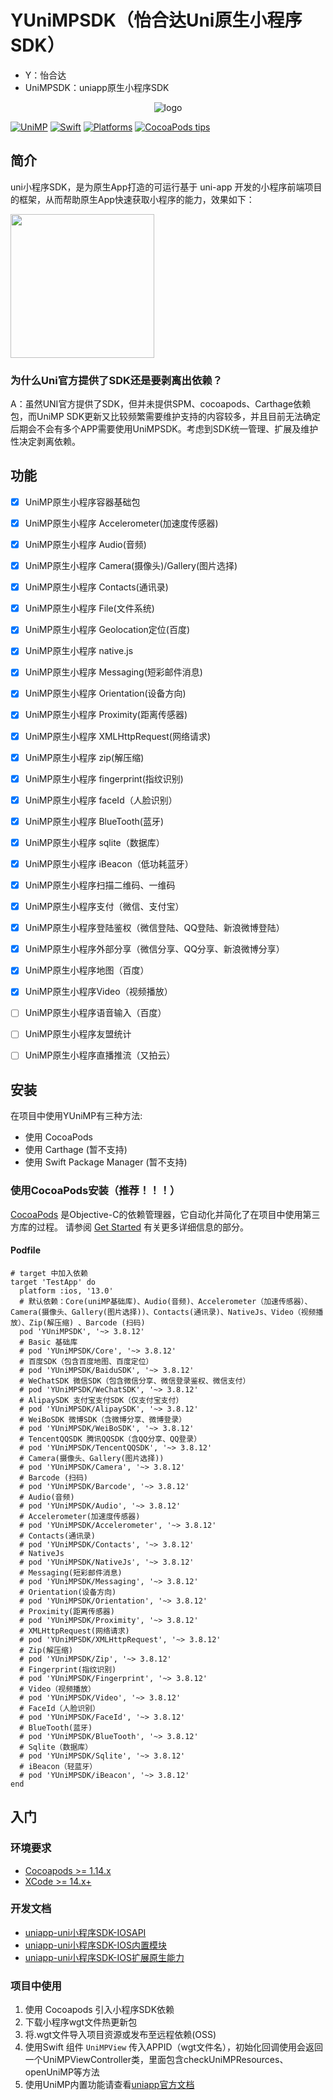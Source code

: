 # YUniMPSDK（怡合达Uni原生小程序SDK）

- Y：怡合达
- UniMPSDK：uniapp原生小程序SDK

<p align="center" >
  <img src="https://yhd-fe-monitor.oss-cn-shenzhen.aliyuncs.com/static/images/code.png" title="logo" float=left>
</p>

[![UniMP](https://img.shields.io/badge/UniMPSDK-3.96-forestgreen?style=flat-square)](https://nativesupport.dcloud.net.cn/README)
[![Swift](https://img.shields.io/badge/Swift-5.7-orange?style=flat-square)](https://img.shields.io/badge/Swift-5.8-Orange?style=flat-square)
[![Platforms](https://img.shields.io/badge/Platforms-iOS12+-yellowgreen?style=flat-square)](https://img.shields.io/badge/Platforms-iOS12+-Green?style=flat-square)
[![CocoaPods tips](https://img.shields.io/badge/CocoaPods-Tips-4BC51D.svg?style=flat)](https://cocoapods.org/)
<!-- [![Carthage Compatible](https://img.shields.io/badge/Carthage-compatible-4BC51D.svg?style=flat-square)](https://github.com/Carthage/Carthage) -->
<!-- [![Swift Package Manager](https://img.shields.io/badge/Swift_Package_Manager-compatible-orange?style=flat-square)](https://img.shields.io/badge/Swift_Package_Manager-compatible-orange?style=flat-square) -->

## 简介

uni小程序SDK，是为原生App打造的可运行基于 uni-app 开发的小程序前端项目的框架，从而帮助原生App快速获取小程序的能力，效果如下：

<img src="https://ask.dcloud.net.cn/uploads/article/20200208/17968bd5afe1e15f1b0b4965a194726f.gif" width=230>

### 为什么Uni官方提供了SDK还是要剥离出依赖？

A：虽然UNI官方提供了SDK，但并未提供SPM、cocoapods、Carthage依赖包，而UniMP SDK更新又比较频繁需要维护支持的内容较多，并且目前无法确定后期会不会有多个APP需要使用UniMPSDK。考虑到SDK统一管理、扩展及维护性决定剥离依赖。

## 功能

<!-- &#x2705; ✅ -->
<!-- &#x274E; ❎ -->

- [x] UniMP原生小程序容器基础包
- [x] UniMP原生小程序 Accelerometer(加速度传感器)
- [x] UniMP原生小程序 Audio(音频)
- [x] UniMP原生小程序 Camera(摄像头)/Gallery(图片选择)
- [x] UniMP原生小程序 Contacts(通讯录)    
- [x] UniMP原生小程序 File(文件系统)    
- [x] UniMP原生小程序 Geolocation定位(百度)
- [x] UniMP原生小程序 native.js 
- [x] UniMP原生小程序 Messaging(短彩邮件消息)
- [x] UniMP原生小程序 Orientation(设备方向)    
- [x] UniMP原生小程序 Proximity(距离传感器)    
- [x] UniMP原生小程序 XMLHttpRequest(网络请求)    
- [x] UniMP原生小程序 zip(解压缩)  
- [x] UniMP原生小程序 fingerprint(指纹识别)    
- [x] UniMP原生小程序 faceId（人脸识别）      
- [x] UniMP原生小程序 BlueTooth(蓝牙)          
- [x] UniMP原生小程序 sqlite（数据库）            
- [x] UniMP原生小程序 iBeacon（低功耗蓝牙）            
- [x] UniMP原生小程序扫描二维码、一维码
- [x] UniMP原生小程序支付（微信、支付宝）
- [x] UniMP原生小程序登陆鉴权（微信登陆、QQ登陆、新浪微博登陆）
- [x] UniMP原生小程序外部分享（微信分享、QQ分享、新浪微博分享）
- [x] UniMP原生小程序地图（百度）
- [x] UniMP原生小程序Video（视频播放）
- [ ] UniMP原生小程序语音输入（百度）
- [ ] UniMP原生小程序友盟统计
- [ ] UniMP原生小程序直播推流（又拍云）


## 安装

在项目中使用YUniMP有三种方法:
- 使用 CocoaPods
- 使用 Carthage (暂不支持)
- 使用 Swift Package Manager (暂不支持)

<!-- 注意：因UniMP官方SDK使用资源文件未进行处理 Carthage、Swift Package Manager 暂不支持，但仍然存在临时方案：如强制使用 Carthage、Swift Package Manager 需将拉下来的包里的静态资源文件手动复制到工程中！-->

### 使用CocoaPods安装（推荐！！！）

[CocoaPods](http://cocoapods.org/) 是Objective-C的依赖管理器，它自动化并简化了在项目中使用第三方库的过程。 请参阅 [Get Started](http://cocoapods.org/#get_started) 有关更多详细信息的部分。

#### Podfile
<!-- # 指定私有源 -->
<!-- source 'http://10.11.0.55/yhd-app-project/utilities/ios-librarys/YSpecs.git' -->
```
# target 中加入依赖
target 'TestApp' do 
  platform :ios, '13.0'
  # 默认依赖：Core(uniMP基础库)、Audio(音频)、Accelerometer（加速传感器）、Camera(摄像头、Gallery(图片选择))、Contacts(通讯录)、NativeJs、Video（视频播放）、Zip(解压缩) 、Barcode (扫码)
  pod 'YUniMPSDK', '~> 3.8.12'
  # Basic 基础库
  # pod 'YUniMPSDK/Core', '~> 3.8.12'
  # 百度SDK（包含百度地图、百度定位）
  # pod 'YUniMPSDK/BaiduSDK', '~> 3.8.12'
  # WeChatSDK 微信SDK（包含微信分享、微信登录鉴权、微信支付）
  # pod 'YUniMPSDK/WeChatSDK', '~> 3.8.12'
  # AlipaySDK 支付宝支付SDK（仅支付宝支付）
  # pod 'YUniMPSDK/AlipaySDK', '~> 3.8.12'
  # WeiBoSDK 微博SDK（含微博分享、微博登录）
  # pod 'YUniMPSDK/WeiBoSDK', '~> 3.8.12'
  # TencentQQSDK 腾讯QQSDK（含QQ分享、QQ登录）
  # pod 'YUniMPSDK/TencentQQSDK', '~> 3.8.12'
  # Camera(摄像头、Gallery(图片选择))
  # pod 'YUniMPSDK/Camera', '~> 3.8.12'
  # Barcode (扫码)
  # pod 'YUniMPSDK/Barcode', '~> 3.8.12'
  # Audio(音频)
  # pod 'YUniMPSDK/Audio', '~> 3.8.12'
  # Accelerometer(加速度传感器)
  # pod 'YUniMPSDK/Accelerometer', '~> 3.8.12'
  # Contacts(通讯录)
  # pod 'YUniMPSDK/Contacts', '~> 3.8.12'
  # NativeJs 
  # pod 'YUniMPSDK/NativeJs', '~> 3.8.12'
  # Messaging(短彩邮件消息)
  # pod 'YUniMPSDK/Messaging', '~> 3.8.12'
  # Orientation(设备方向)
  # pod 'YUniMPSDK/Orientation', '~> 3.8.12'
  # Proximity(距离传感器)
  # pod 'YUniMPSDK/Proximity', '~> 3.8.12'
  # XMLHttpRequest(网络请求)
  # pod 'YUniMPSDK/XMLHttpRequest', '~> 3.8.12'
  # Zip(解压缩)
  # pod 'YUniMPSDK/Zip', '~> 3.8.12'
  # Fingerprint(指纹识别)
  # pod 'YUniMPSDK/Fingerprint', '~> 3.8.12'
  # Video（视频播放）
  # pod 'YUniMPSDK/Video', '~> 3.8.12'
  # FaceId（人脸识别）
  # pod 'YUniMPSDK/FaceId', '~> 3.8.12'
  # BlueTooth(蓝牙)
  # pod 'YUniMPSDK/BlueTooth', '~> 3.8.12'
  # Sqlite（数据库）
  # pod 'YUniMPSDK/Sqlite', '~> 3.8.12'
  # iBeacon（轻蓝牙）
  # pod 'YUniMPSDK/iBeacon', '~> 3.8.12'
end
```

<!--##### Swift 和 static framework-->
<!---->
<!--Swift项目以前必须使用`use_frameworks!`将所有Pods变成动态框架，让CocoaPods工作。-->
<!---->
<!--然而，从`CocoaPods 1.5.0+`（带有`Xcode 9+`）开始，它支持将Objective-C和Swift代码构建到静态框架中。您可以使用模块化标头将YUniMPSDK用作静态框架，而无需`use_frameworks!`:-->
<!---->
<!--```-->
<!--platform :ios, '13.0'-->
<!--# 当您希望所有Pod作为静态框架时，取消注释下一行-->
<!--# use_modular_headers!-->
<!--pod 'YUniMP', :modular_headers => true-->
<!--```-->
<!---->
<!--查看更多 [CocoaPods 1.5.0 — Swift Static Libraries](http://blog.cocoapods.org/CocoaPods-1.5.0/)-->
<!---->
<!--否则，您仍然需要添加`use_frameworks!`将YUniMP作为动态框架：-->
<!---->
<!--```-->
<!--platform :ios, '13.0'-->
<!--use_frameworks!-->
<!--pod 'YUniMP'-->
<!--```-->

<!--#### Subspecs-->
<!---->
<!--There are 2 subspecs available now: `YUniMPSDK` and `YUniMPBarcode` (this means you can install only some of the SDWebImage modules. By default, you get just `YUniMPSDK`, so if you need `YUniMPBarcode`, you need to specify it). -->
<!---->
<!--Podfile example:-->
<!---->
<!--```-->
<!--pod 'YUniMP/YUniMPBarcode'-->
<!--```-->

<!--### 使用 Carthage 安装-->
<!---->
<!--[Carthage](https://github.com/Carthage/Carthage) 是Swift和Objective-C的轻量级依赖管理器。它利用了CocoaTouch模块，比CocoaPods侵入性更小。-->
<!---->
<!--要安装Carthage，请按照 [Carthage](https://github.com/Carthage/Carthage)-->
<!---->
<!--Carthage用户可以指向此存储库，并使用他们想要的任何生成的框架：YUniMP、YUniMPSDK.-->
<!---->
<!--在Cartfile文件中输入以下条目: `git "http://10.11.0.55/yhd-app-project/utilities/ios-librarys/yunimp.git"`-->
<!--然后运行`carthage update`-->
<!--如果这是你第一次在项目中使用Carthage，需要按照文档完成一些额外的步骤 [over at Carthage](https://github.com/Carthage/Carthage#adding-frameworks-to-an-application).-->
<!---->
<!---->
<!--### 使用 Swift Package Manager 安装 (Xcode 11+)-->
<!---->
<!--[Swift Package Manager](https://swift.org/package-manager/) (SwiftPM) 是管理Swift代码的分发以及C家族依赖项的工具。从Xcode 11开始，SwiftPM与Xcode原生集成。-->
<!---->
<!--要使用SwiftPM，您应该使用Xcode 11+打开项目。 点击 `File` -> `Swift Packages` -> `Add Package Dependency`, 输入 [YUniMP repo's URL](http://10.11.0.55/yhd-app-project/utilities/ios-librarys/yunimp.git). 或者，您可以使用GitLib帐户登录Xcode，只需键入“YUniMP”即可进行搜索。-->
<!---->
<!--选择软件包后，您可以选择依赖类型（标记版本、分支或提交）然后Xcode将为您设置所有内容。-->
<!---->
<!--如果您是框架作者并使用YUniMP作为依赖项，请更新您的`Package.swift`文件:-->
<!---->
<!--```swift-->
<!--let package = Package(-->
<!--    // 1.0.0 ..< 2.0.0-->
<!--    dependencies: [-->
<!--        .package(url: "http://10.11.0.55/yhd-app-project/utilities/ios-librarys/yunimp.git", from: "1.0.0")-->
<!--    ],-->
<!--    // ...-->
<!--)-->
<!--```-->

## 入门

### 环境要求

<!-- - [Swift Package Manager >=5.7](https://github.com/apple/swift-package-manager) -->
- [Cocoapods >= 1.14.x](https://guides.cocoapods.org/using/getting-started.html)
- [XCode >= 14.x+](https://apps.apple.com/cn/app/xcode/id497799835)


### 开发文档

- [uniapp-uni小程序SDK-IOSAPI](https://nativesupport.dcloud.net.cn/UniMPDocs/API/ios.html)
- [uniapp-uni小程序SDK-IOS内置模块](https://nativesupport.dcloud.net.cn/UniMPDocs/UseModule/ios/ios.html#)
- [uniapp-uni小程序SDK-IOS扩展原生能力](https://nativesupport.dcloud.net.cn/UniMPDocs/Extension/ios.html)

<!--
### 更新UniMPSDK

1. [官网下载最新SDK](https://nativesupport.dcloud.net.cn/UniMPDocs/SDKDownload/ios.html)
2. 替换整个`UniMPSDK`目录
3. 更改 `UniMPSDK` 中相应资源 例如： `YUniMPSDK.podspec` 对应子模块中的 `s.resources` 资源列表、`s.vendored_frameworks/s.vendored_libraries` 动静态库
4. 更改`YUniMPSDK.podspec`中的版本号，提交代码,打版本TAG
5. 运行 `pod repo push YSpecs YUniMPSDK.podspec --allow-warnings --verbose` 发布最新包至`cocoapods`私有库,发布过程中时间较长请耐心等待！
6. 在项目中更改依赖版本，验证发布包是否正确
-->

<!--### framework 合并为xcframework-->
<!--```bash-->
<!--// 进入编译目录-->
<!--cd .build/Products-->
<!--// 编译xcframework-->
<!--xcodebuild -create-xcframework -framework Release-iphoneos/YUniMPSDK.framework -framework Release-iphonesimulator/YUniMPSDK.framework -output ../../Sources/Libs/YUniMPSDK.xcframework -->
<!--```-->

### 项目中使用

1. 使用 Cocoapods 引入小程序SDK依赖
2. 下载小程序wgt文件热更新包
3. 将.wgt文件导入项目资源或发布至远程依赖(OSS)
4. 使用Swift 组件 `UniMPView` 传入APPID（wgt文件名），初始化回调使用会返回一个UniMPViewController类，里面包含checkUniMPResources、openUniMP等方法
5. 使用UniMP内置功能请查看[uniapp官方文档](https://nativesupport.dcloud.net.cn/UniMPDocs/UseModule/ios/ios)
